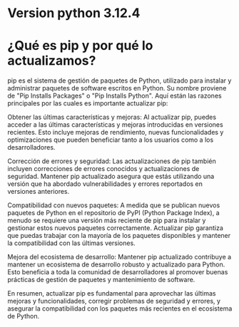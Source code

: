 # Version python 3.12.4


# ¿Qué es pip y por qué lo actualizamos?

pip es el sistema de gestión de paquetes de Python, utilizado para instalar y administrar paquetes de software escritos en Python. Su nombre proviene de "Pip Installs Packages" o "Pip Installs Python". Aquí están las razones principales por las cuales es importante actualizar pip:

Obtener las últimas características y mejoras: Al actualizar pip, puedes acceder a las últimas características y mejoras introducidas en versiones recientes. Esto incluye mejoras de rendimiento, nuevas funcionalidades y optimizaciones que pueden beneficiar tanto a los usuarios como a los desarrolladores.

Corrección de errores y seguridad: Las actualizaciones de pip también incluyen correcciones de errores conocidos y actualizaciones de seguridad. Mantener pip actualizado asegura que estás utilizando una versión que ha abordado vulnerabilidades y errores reportados en versiones anteriores.

Compatibilidad con nuevos paquetes: A medida que se publican nuevos paquetes de Python en el repositorio de PyPI (Python Package Index), a menudo se requiere una versión más reciente de pip para instalar y gestionar estos nuevos paquetes correctamente. Actualizar pip garantiza que puedas trabajar con la mayoría de los paquetes disponibles y mantener la compatibilidad con las últimas versiones.

Mejora del ecosistema de desarrollo: Mantener pip actualizado contribuye a mantener un ecosistema de desarrollo robusto y actualizado para Python. Esto beneficia a toda la comunidad de desarrolladores al promover buenas prácticas de gestión de paquetes y mantenimiento de software.

En resumen, actualizar pip es fundamental para aprovechar las últimas mejoras y funcionalidades, corregir problemas de seguridad y errores, y asegurar la compatibilidad con los paquetes más recientes en el ecosistema de Python.
